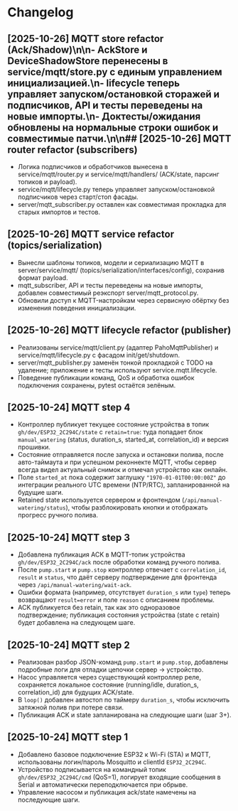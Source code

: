 ﻿# Changelog

## [2025-10-26] MQTT store refactor (Ack/Shadow)\n\n- AckStore и DeviceShadowStore перенесены в service/mqtt/store.py с единым управлением инициализацией.\n- lifecycle теперь управляет запуском/остановкой сторажей и подписчиков, API и тесты переведены на новые импорты.\n- Доктесты/ожидания обновлены на нормальные строки ошибок и совместимые патчи.\n\n## [2025-10-26] MQTT router refactor (subscribers)

- Логика подписчиков и обработчиков вынесена в service/mqtt/router.py и service/mqtt/handlers/ (ACK/state, парсинг топиков и payload).
- service/mqtt/lifecycle.py теперь управляет запуском/остановкой подписчиков через старт/стоп фасады.
- server/mqtt_subscriber.py оставлен как совместимая прокладка для старых импортов и тестов.

## [2025-10-26] MQTT service refactor (topics/serialization)

- Вынесли шаблоны топиков, модели и сериализацию MQTT в server/service/mqtt/ (topics/serialization/interfaces/config), сохранив формат payload.
- mqtt_subscriber, API и тесты переведены на новые импорты, добавлен совместимый реэкспорт server/mqtt_protocol.py.
- Обновили доступ к MQTT-настройкам через сервисную обёртку без изменения поведения инициализации.

## [2025-10-26] MQTT lifecycle refactor (publisher)

- Реализованы service/mqtt/client.py (адаптер PahoMqttPublisher) и service/mqtt/lifecycle.py с фасадом init/get/shutdown.
- server/mqtt_publisher.py заменён тонкой прокладкой с TODO на удаление; приложение и тесты используют service.mqtt.lifecycle.
- Поведение публикации команд, QoS и обработка ошибок подключения сохранены, pytest остаётся зелёным.

## [2025-10-24] MQTT step 4

- Контроллер публикует текущее состояние устройства в топик `gh/dev/ESP32_2C294C/state` с `retain=true`: туда попадает блок `manual_watering` (status, duration_s, started_at, correlation_id) и версия прошивки.
- Состояние отправляется после запуска и остановки полива, после авто-таймаута и при успешном реконнекте MQTT, чтобы сервер всегда видел актуальный снимок и отмечал устройство как онлайн.
- Поле `started_at` пока содержит заглушку `"1970-01-01T00:00:00Z"` до интеграции реального UTC времени (NTP/RTC), запланированной на будущие шаги.
- Retained state используется сервером и фронтендом (`/api/manual-watering/status`), чтобы разблокировать кнопки и отображать прогресс ручного полива.

## [2025-10-24] MQTT step 3

- Добавлена публикация ACK в MQTT-топик устройства `gh/dev/ESP32_2C294C/ack` после обработки команд ручного полива.
- После `pump.start` и `pump.stop` контроллер отвечает с `correlation_id`, `result` и `status`, что даёт серверу подтверждение для фронтенда через `/api/manual-watering/wait-ack`.
- Ошибки формата (например, отсутствует `duration_s` или `type`) теперь возвращают `result=error` и поле `reason` с описанием проблемы.
- ACK публикуется без retain, так как это одноразовое подтверждение; публикация состояния устройства (state с retain) будет добавлена на следующем шаге.

## [2025-10-24] MQTT step 2

- Реализован разбор JSON-команд `pump.start` и `pump.stop`, добавлены подробные логи для отладки цепочки сервер → устройство.
- Насос управляется через существующий контроллер реле, сохраняется локальное состояние (running/idle, duration_s, correlation_id) для будущих ACK/state.
- В `loop()` добавлен автостоп по таймеру `duration_s`, чтобы исключить затяжной полив при потере связи.
- Публикация ACK и state запланирована на следующие шаги (шаг 3+).

## [2025-10-24] MQTT step 1

- Добавлено базовое подключение ESP32 к Wi-Fi (STA) и MQTT, использованы логин/пароль Mosquitto и clientId `ESP32_2C294C`.
- Устройство подписывается на командный топик `gh/dev/ESP32_2C294C/cmd` (QoS=1), логирует входящие сообщения в Serial и автоматически переподключается при обрыве.
- Управление насосом и публикация ack/state намечены на последующие шаги.

